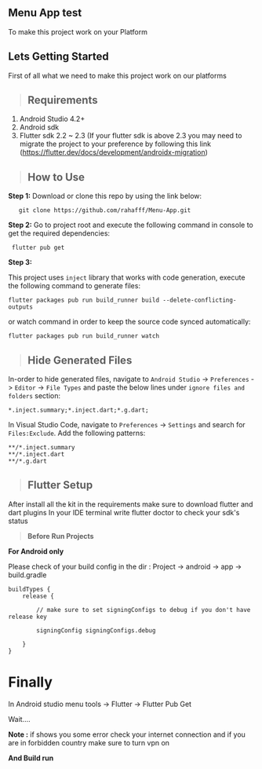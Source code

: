 
## Menu App test

To make this project work on your Platform 

## Lets Getting Started
First of all what we need to make this project work on our platforms

> ## Requirements
 1. Android Studio 4.2+
 2. Android sdk 
 3. Flutter sdk 2.2 ~ 2.3 (If your flutter sdk is above 2.3 you may need to migrate the project to your preference by following this link (https://flutter.dev/docs/development/androidx-migration)
 

>  ## How to Use
**Step 1:**
Download or clone this repo by using the link below:

       git clone https://github.com/rahafff/Menu-App.git
       
**Step 2:**
Go to project root and execute the following command in console to get the required dependencies: 

     flutter pub get 


**Step 3:**

This project uses `inject` library that works with code generation, execute the following command to generate files:

```
flutter packages pub run build_runner build --delete-conflicting-outputs
```

or watch command in order to keep the source code synced automatically:

```
flutter packages pub run build_runner watch
```

> ## Hide Generated Files

In-order to hide generated files, navigate to `Android Studio` -> `Preferences` -> `Editor` -> `File Types` and paste the below lines under `ignore files and folders` section:

```
*.inject.summary;*.inject.dart;*.g.dart;
```

In Visual Studio Code, navigate to `Preferences` -> `Settings` and search for `Files:Exclude`. Add the following patterns:
```
**/*.inject.summary
**/*.inject.dart
**/*.g.dart
```


> ## Flutter Setup

After install all the kit in the requirements make sure to download flutter and dart plugins
In your IDE terminal write flutter doctor to check your sdk's status

>  **Before Run Projects**


**For Android only**

Please check of your build config in the dir : Project -> android -> app -> build.gradle 

    buildTypes {
        release {
    
            // make sure to set signingConfigs to debug if you don't have release key
            
            signingConfig signingConfigs.debug
    
        }
    }



# Finally
In Android studio menu tools -> Flutter -> Flutter Pub Get

Wait.... 

**Note :** if shows you some error check your internet connection and if you are in forbidden country make sure to turn vpn on

 **And Build run**





